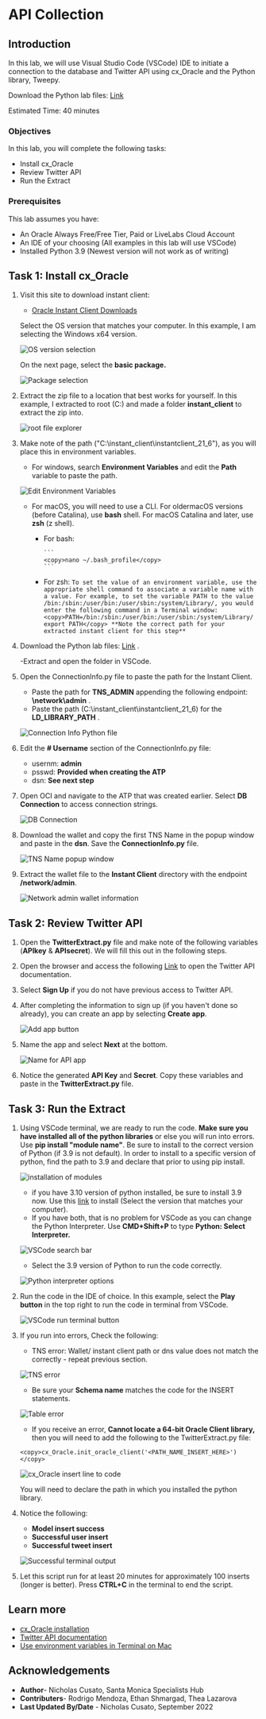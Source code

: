 # API Collection

## Introduction

In this lab, we will use Visual Studio Code (VSCode) IDE to initiate a connection to the database and Twitter API using cx_Oracle and the Python library, Tweepy.  

Download the Python lab files: [Link](https://objectstorage.us-ashburn-1.oraclecloud.com/p/tVAwp-XWRsm1oouSHDzzZwyUQ5TErSPpPNhuYPMTbSJOZlC-Pvsed-caGfHYrkV5/n/orasenatdpltsecitom03/b/Twitter_LL/o/Twitter_LL2.zip)

Estimated Time: 40 minutes


### Objectives

In this lab, you will complete the following tasks:

- Install cx_Oracle
- Review Twitter API
- Run the Extract

### Prerequisites

This lab assumes you have:
- An Oracle Always Free/Free Tier, Paid or LiveLabs Cloud Account
- An IDE of your choosing (All examples in this lab will use VSCode)
- Installed Python 3.9 (Newest version will not work as of writing)

## Task 1: Install cx_Oracle

1. Visit this site to download instant client:
    - [Oracle Instant Client Downloads](https://www.oracle.com/database/technologies/instant-client/downloads.html)

    Select the OS version that matches your computer. In this example, I am selecting the Windows x64 version.

    ![OS version selection](images/os-version.png)

    On the next page, select the **basic package.**

    ![Package selection](images/basic-package.png)

2. Extract the zip file to a location that best works for yourself. In this example, I extracted to root (C:\) and made a folder **instant_client** to extract the zip into.

    ![root file explorer](images/root.png)

3. Make note of the path ("C:\instant_client\instantclient_21_6"), as you will place this in environment variables.
    - For windows, search **Environment Variables** and edit the **Path** variable to paste the path.

    ![Edit Environment Variables](images/environment-variables.png)

    - For macOS, you will need to use a CLI. For oldermacOS versions (before Catalina), use **bash** shell. For macOS Catalina and later, use **zsh** (z shell).
      - For bash: 
            
            ```
            <copy>nano ~/.bash_profile</copy>
            ```  

      - For zsh:
            ```
            To set the value of an environment variable, use the appropriate shell command to associate a variable name with a value. For example, to set the variable PATH to the value /bin:/sbin:/user/bin:/user/sbin:/system/Library/, you would enter the following command in a Terminal window:
            <copy>PATH=/bin:/sbin:/user/bin:/user/sbin:/system/Library/ export PATH</copy>
            **Note the correct path for your extracted instant client for this step**
            ```

4. Download the Python lab files: [Link](https://objectstorage.us-ashburn-1.oraclecloud.com/p/tVAwp-XWRsm1oouSHDzzZwyUQ5TErSPpPNhuYPMTbSJOZlC-Pvsed-caGfHYrkV5/n/orasenatdpltsecitom03/b/Twitter_LL/o/Twitter_LL2.zip) .

    -Extract and open the folder in VSCode.  

5. Open the ConnectionInfo.py file to paste the path for the Instant Client.

    - Paste the path for **TNS_ADMIN** appending the following endpoint: **\network\admin** .
    - Paste the path (C:\instant_client\instantclient_21_6) for the **LD_LIBRARY_PATH** . 

    ![Connection Info Python file](images/path.png)

6. Edit the **# Username** section of the ConnectionInfo.py file:
   
    - usernm: **admin**
    - psswd: **Provided when creating the ATP**
    - dsn: **See next step**

7. Open OCI and navigate to the ATP that was created earlier. Select **DB Connection** to access connection strings.

    ![DB Connection](images/db-connection.png)

8. Download the wallet and copy the first TNS Name in the popup window and paste in the **dsn**. Save the **ConnectionInfo.py** file.

    ![TNS Name popup window](images/connection-string.png)

9. Extract the wallet file to the **Instant Client** directory with the endpoint **/network/admin**.

    ![Network admin wallet information](images/admin-wallet.png)

## Task 2: Review Twitter API

1. Open the **TwitterExtract.py** file and make note of the following variables (**APIkey** & **APIsecret**). We will fill this out in the following steps.

2. Open the browser and access the following [Link](https://developer.twitter.com/en/docs/twitter-api) to open the Twitter API documentation.

3. Select **Sign Up** if you do not have previous access to Twitter API.

4. After completing the information to sign up (if you haven't done so already), you can create an app by selecting **Create app**.

    ![Add app button](images/add-app.png)

5. Name the app and select **Next** at the bottom. 

    ![Name for API app](images/name-app.png)

6. Notice the generated **API Key** and **Secret**. Copy these variables and paste in the **TwitterExtract.py** file.

## Task 3: Run the Extract

1. Using VSCode terminal, we are ready to run the code. **Make sure you have installed all of the python libraries** or else you will run into errors. Use **pip install "module name"**. Be sure to install to the correct version of Python (if 3.9 is not default). In order to install to a specific version of python, find the path to 3.9 and declare that prior to using pip install.

    ![installation of modules](images/python-path.png)

    - if you have 3.10 version of python installed, be sure to install 3.9 now. Use this [link](https://www.python.org/downloads/release/python-390/) to install (Select the version that matches your computer).
    - If you have both, that is no problem for VSCode as you can change the Python Interpreter. Use **CMD+Shift+P** to type **Python: Select Interpreter.**

    ![VSCode search bar](images/python-interpreter.png)

    - Select the 3.9 version of Python to run the code correctly.

    ![Python interpreter options](images/python39.png)

2. Run the code in the IDE of choice. In this example, select the **Play button** in the top right to run the code in terminal from VSCode.

    ![VSCode run terminal button](images/run-terminal.png)

3. If you run into errors, Check the following:

    - TNS error: Wallet/ instant client path or dns value does not match the correctly - repeat previous section.

    ![TNS error](images/tns-error.png)

    - Be sure your **Schema name** matches the code for the INSERT statements.

    ![Table error](images/table-error.png)

    - If you receive an error, **Cannot locate a 64-bit Oracle Client library,** then you will need to add the following to the TwitterExtract.py file:

    ```
    <copy>cx_Oracle.init_oracle_client('<PATH_NAME_INSERT_HERE>')</copy>
    ```

    ![cx_Oracle insert line to code](images/error-cx-oracle.png)

    You will need to declare the path in which you installed the python library.

4.  Notice the following:
    - **Model insert success**
    - **Successful user insert**
    - **Successful tweet insert**

    ![Successful terminal output](images/success.png)

5.  Let this script run for at least 20 minutes for approximately 100 inserts (longer is better). Press **CTRL+C** in the terminal to end the script.

## Learn more
- [cx_Oracle installation](https://cx-oracle.readthedocs.io/en/latest/user_guide/installation.html)
- [Twitter API documentation](https://developer.twitter.com/en/docs/twitter-api)
- [Use environment variables in Terminal on Mac](https://support.apple.com/guide/terminal/use-environment-variables-apd382cc5fa-4f58-4449-b20a-41c53c006f8f/mac)

## Acknowledgements

- **Author**- Nicholas Cusato, Santa Monica Specialists Hub
- **Contributers**- Rodrigo Mendoza, Ethan Shmargad, Thea Lazarova
- **Last Updated By/Date** - Nicholas Cusato, September 2022